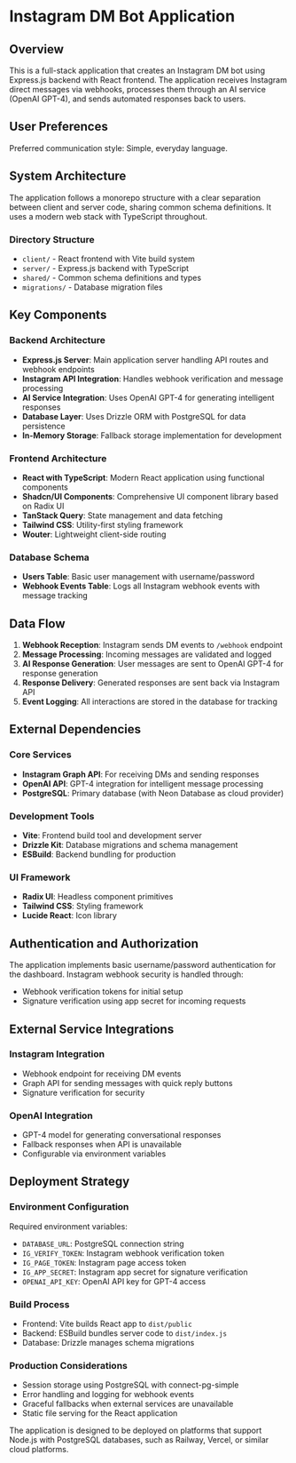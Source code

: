 # Instagram DM Bot Application

## Overview

This is a full-stack application that creates an Instagram DM bot using Express.js backend with React frontend. The application receives Instagram direct messages via webhooks, processes them through an AI service (OpenAI GPT-4), and sends automated responses back to users.

## User Preferences

Preferred communication style: Simple, everyday language.

## System Architecture

The application follows a monorepo structure with a clear separation between client and server code, sharing common schema definitions. It uses a modern web stack with TypeScript throughout.

### Directory Structure
- `client/` - React frontend with Vite build system
- `server/` - Express.js backend with TypeScript
- `shared/` - Common schema definitions and types
- `migrations/` - Database migration files

## Key Components

### Backend Architecture
- **Express.js Server**: Main application server handling API routes and webhook endpoints
- **Instagram API Integration**: Handles webhook verification and message processing
- **AI Service Integration**: Uses OpenAI GPT-4 for generating intelligent responses
- **Database Layer**: Uses Drizzle ORM with PostgreSQL for data persistence
- **In-Memory Storage**: Fallback storage implementation for development

### Frontend Architecture
- **React with TypeScript**: Modern React application using functional components
- **Shadcn/UI Components**: Comprehensive UI component library based on Radix UI
- **TanStack Query**: State management and data fetching
- **Tailwind CSS**: Utility-first styling framework
- **Wouter**: Lightweight client-side routing

### Database Schema
- **Users Table**: Basic user management with username/password
- **Webhook Events Table**: Logs all Instagram webhook events with message tracking

## Data Flow

1. **Webhook Reception**: Instagram sends DM events to `/webhook` endpoint
2. **Message Processing**: Incoming messages are validated and logged
3. **AI Response Generation**: User messages are sent to OpenAI GPT-4 for response generation
4. **Response Delivery**: Generated responses are sent back via Instagram API
5. **Event Logging**: All interactions are stored in the database for tracking

## External Dependencies

### Core Services
- **Instagram Graph API**: For receiving DMs and sending responses
- **OpenAI API**: GPT-4 integration for intelligent message processing
- **PostgreSQL**: Primary database (with Neon Database as cloud provider)

### Development Tools
- **Vite**: Frontend build tool and development server
- **Drizzle Kit**: Database migrations and schema management
- **ESBuild**: Backend bundling for production

### UI Framework
- **Radix UI**: Headless component primitives
- **Tailwind CSS**: Styling framework
- **Lucide React**: Icon library

## Authentication and Authorization

The application implements basic username/password authentication for the dashboard. Instagram webhook security is handled through:
- Webhook verification tokens for initial setup
- Signature verification using app secret for incoming requests

## External Service Integrations

### Instagram Integration
- Webhook endpoint for receiving DM events
- Graph API for sending messages with quick reply buttons
- Signature verification for security

### OpenAI Integration
- GPT-4 model for generating conversational responses
- Fallback responses when API is unavailable
- Configurable via environment variables

## Deployment Strategy

### Environment Configuration
Required environment variables:
- `DATABASE_URL`: PostgreSQL connection string
- `IG_VERIFY_TOKEN`: Instagram webhook verification token
- `IG_PAGE_TOKEN`: Instagram page access token
- `IG_APP_SECRET`: Instagram app secret for signature verification
- `OPENAI_API_KEY`: OpenAI API key for GPT-4 access

### Build Process
- Frontend: Vite builds React app to `dist/public`
- Backend: ESBuild bundles server code to `dist/index.js`
- Database: Drizzle manages schema migrations

### Production Considerations
- Session storage using PostgreSQL with connect-pg-simple
- Error handling and logging for webhook events
- Graceful fallbacks when external services are unavailable
- Static file serving for the React application

The application is designed to be deployed on platforms that support Node.js with PostgreSQL databases, such as Railway, Vercel, or similar cloud platforms.